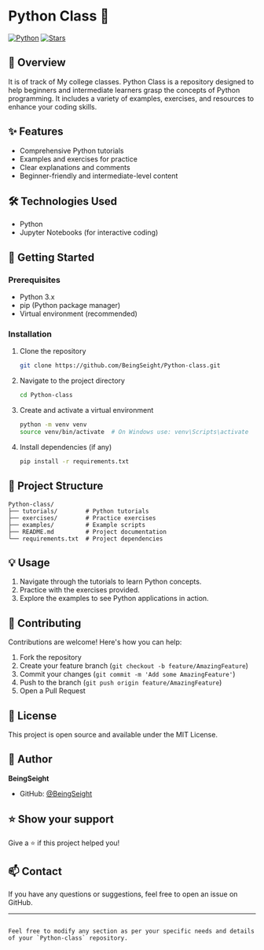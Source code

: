 # Python Class 🐍

[![Python](https://img.shields.io/badge/Python-3776AB?style=for-the-badge&logo=python&logoColor=white)](https://www.python.org/)
[![Stars](https://img.shields.io/github/stars/BeingSeight/Python-class?style=for-the-badge)](https://github.com/BeingSeight/Python-class/stargazers)

## 📖 Overview
It is of track of My college classes.
Python Class is a repository designed to help beginners and intermediate learners grasp the concepts of Python programming. It includes a variety of examples, exercises, and resources to enhance your coding skills.

## ✨ Features

- Comprehensive Python tutorials
- Examples and exercises for practice
- Clear explanations and comments
- Beginner-friendly and intermediate-level content

## 🛠️ Technologies Used

- Python
- Jupyter Notebooks (for interactive coding)

## 🚀 Getting Started

### Prerequisites

- Python 3.x
- pip (Python package manager)
- Virtual environment (recommended)

### Installation

1. Clone the repository
    ```bash
    git clone https://github.com/BeingSeight/Python-class.git
    ```

2. Navigate to the project directory
    ```bash
    cd Python-class
    ```

3. Create and activate a virtual environment
    ```bash
    python -m venv venv
    source venv/bin/activate  # On Windows use: venv\Scripts\activate
    ```

4. Install dependencies (if any)
    ```bash
    pip install -r requirements.txt
    ```

## 📁 Project Structure

```plaintext
Python-class/
├── tutorials/        # Python tutorials
├── exercises/        # Practice exercises
├── examples/         # Example scripts
├── README.md         # Project documentation
└── requirements.txt  # Project dependencies
```

## 💡 Usage

1. Navigate through the tutorials to learn Python concepts.
2. Practice with the exercises provided.
3. Explore the examples to see Python applications in action.

## 🤝 Contributing

Contributions are welcome! Here's how you can help:

1. Fork the repository
2. Create your feature branch (`git checkout -b feature/AmazingFeature`)
3. Commit your changes (`git commit -m 'Add some AmazingFeature'`)
4. Push to the branch (`git push origin feature/AmazingFeature`)
5. Open a Pull Request

## 📝 License

This project is open source and available under the MIT License.

## 👤 Author

**BeingSeight**
- GitHub: [@BeingSeight](https://github.com/BeingSeight)

## ⭐️ Show your support

Give a ⭐️ if this project helped you!

## 📫 Contact

If you have any questions or suggestions, feel free to open an issue on GitHub.

---
```

Feel free to modify any section as per your specific needs and details of your `Python-class` repository.
